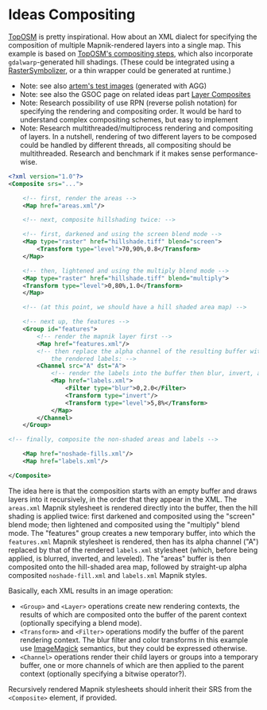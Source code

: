 <!-- Name: Ideas/Compositing -->
<!-- Version: 5 -->
<!-- Last-Modified: 2010/09/26 04:44:22 -->
<!-- Author: ivansanchez -->
# Ideas Compositing

[TopOSM](http://wiki.openstreetmap.org/wiki/TopOSM/Details) is pretty inspirational. How about an XML dialect for specifying the composition of multiple Mapnik-rendered layers into a single map. This example is based on [TopOSM's compositing steps](http://wiki.openstreetmap.org/wiki/TopOSM/Details#Combining_images_into_a_final_composite), which also incorporate `gdalwarp`-generated hill shadings. (These could be integrated using a [RasterSymbolizer](http://github.com/mapnik/mapnik/wiki/RasterSymbolizer), or a thin wrapper could be generated at runtime.)

* Note: see also [artem's test images](Compositing) (generated with AGG)
* Note: see also the GSOC page on related ideas part [Layer Composites](GSOC2010_Ideas)
* Note: Research possibility of use RPN (reverse polish notation) for specifying the rendering and compositing order. It would be hard to understand complex compositing schemes, but easy to implement
* Note: Research multithreaded/multiprocess rendering and compositing of layers. In a nutshell, rendering of two different layers to be composed could be handled by different threads, all compositing should be multithreaded. Research and benchmark if it makes sense performance-wise.

```xml
<?xml version="1.0"?>
<Composite srs="...">

    <!-- first, render the areas -->
    <Map href="areas.xml"/>

    <!-- next, composite hillshading twice: -->

    <!-- first, darkened and using the screen blend mode -->
    <Map type="raster" href="hillshade.tiff" blend="screen">
        <Transform type="level">70,90%,0.8</Transform>
    </Map>

    <!-- then, lightened and using the multiply blend mode -->
    <Map type="raster" href="hillshade.tiff" blend="multiply">
    <Transform type="level">0,80%,1.0</Transform>
    </Map>

    <!-- (at this point, we should have a hill shaded area map) -->

    <!-- next up, the features -->
    <Group id="features">
        <!-- render the mapnik layer first -->
        <Map href="features.xml"/>
        <!-- then replace the alpha channel of the resulting buffer with that of
            the rendered labels: -->
        <Channel src="A" dst="A">
            <!-- render the labels into the buffer then blur, invert, and level -->
            <Map href="labels.xml">
                <Filter type="blur">0,2.0</Filter>
                <Transform type="invert"/>
                <Transform type="level">5,8%</Transform>
            </Map>
        </Channel>
    </Group>

<!-- finally, composite the non-shaded areas and labels -->

    <Map href="noshade-fills.xml"/>
    <Map href="labels.xml"/>

</Composite>
```

The idea here is that the composition starts with an empty buffer and draws layers into it recursively, in the order that they appear in the XML. The `areas.xml` Mapnik stylesheet is rendered directly into the buffer, then the hill shading is applied twice: first darkened and composited using the "screen" blend mode; then lightened and composited using the "multiply" blend mode. The "features" group creates a new temporary buffer, into which the `features.xml` Mapnik stylesheet is rendered, then has its alpha channel ("A") replaced by that of the rendered `labels.xml` stylesheet (which, before being applied, is blurred, inverted, and leveled). The "areas" buffer is then composited onto the hill-shaded area map, followed by straight-up alpha composited `noshade-fill.xml` and `labels.xml` Mapnik styles.

Basically, each XML results in an image operation:

* `<Group>` and `<Layer>` operations create new rendering contexts, the results of which are composited onto the buffer of the parent context (optionally specifying a blend mode).
* `<Transform>` and `<Filter>` operations modify the buffer of the parent rendering context. The blur filter and color transforms in this example use [ImageMagick](http://www.imagemagick.org/script/command-line-options.php) semantics, but they could be expressed otherwise.
* `<Channel>` operations render their child layers or groups into a temporary buffer, one or more channels of which are then applied to the parent context (optionally specifying a bitwise operator?).

Recursively rendered Mapnik stylesheets should inherit their SRS from the `<Composite>` element, if provided.
